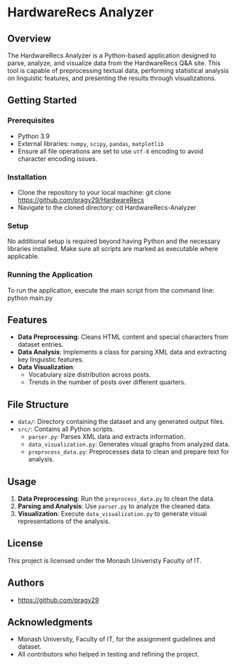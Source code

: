# HardwareRecs Analyzer

## Overview
The HardwareRecs Analyzer is a Python-based application designed to parse, analyze, and visualize data from the HardwareRecs Q&A site. This tool is capable of preprocessing textual data, performing statistical analysis on linguistic features, and presenting the results through visualizations.

## Getting Started

### Prerequisites
- Python 3.9
- External libraries: `numpy`, `scipy`, `pandas`, `matplotlib`
- Ensure all file operations are set to use `utf-8` encoding to avoid character encoding issues.

### Installation
- Clone the repository to your local machine: git clone https://github.com/pragy29/HardwareRecs
- Navigate to the cloned directory: cd HardwareRecs-Analyzer

### Setup
No additional setup is required beyond having Python and the necessary libraries installed. Make sure all scripts are marked as executable where applicable.

### Running the Application
To run the application, execute the main script from the command line: python main.py

## Features
- **Data Preprocessing**: Cleans HTML content and special characters from dataset entries.
- **Data Analysis**: Implements a class for parsing XML data and extracting key linguistic features.
- **Data Visualization**:
  - Vocabulary size distribution across posts.
  - Trends in the number of posts over different quarters.

## File Structure
- `data/`: Directory containing the dataset and any generated output files.
- `src/`: Contains all Python scripts.
  - `parser.py`: Parses XML data and extracts information.
  - `data_visualization.py`: Generates visual graphs from analyzed data.
  - `preprocess_data.py`: Preprocesses data to clean and prepare text for analysis.

## Usage
1. **Data Preprocessing**: Run the `preprocess_data.py` to clean the data.
2. **Parsing and Analysis**: Use `parser.py` to analyze the cleaned data.
3. **Visualization**: Execute `data_visualization.py` to generate visual representations of the analysis.

## License
This project is licensed under the Monash Univeristy Faculty of IT.

## Authors
- https://github.com/pragy29

## Acknowledgments
- Monash University, Faculty of IT, for the assignment guidelines and dataset.
- All contributors who helped in testing and refining the project.
